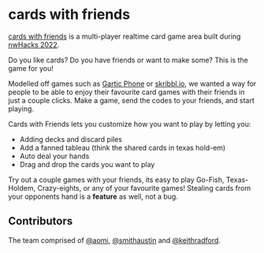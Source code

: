 # cards with friends

[cards with friends](https://cards-with-friends.fly.dev/) is a multi-player realtime card game area built during [nwHacks 2022](https://www.nwhacks.io/).

Do you like cards? Do you have friends or want to make some? This is the game for you!

Modelled off games such as [Gartic Phone](https://garticphone.com/) or [skribbl.io](https://skribbl.io/), we wanted a way for people to be able to enjoy their favourite card games with their friends in just a couple clicks. Make a game, send the codes to your friends, and start playing.

Cards with Friends lets you customize how you want to play by letting you:

- Adding decks and discard piles
- Add a fanned tableau (think the shared cards in texas hold-em)
- Auto deal your hands
- Drag and drop the cards you want to play

Try out a couple games with your friends, its easy to play Go-Fish, Texas-Holdem, Crazy-eights, or any of your favourite games! Stealing cards from your opponents hand is a **feature** as well, not a bug.

## Contributors

The team comprised of [@aomi](https://github.com/aomi), [@smithaustin](https://github.com/smithaustin) and [@keithradford](https://github.com/keithradford).
